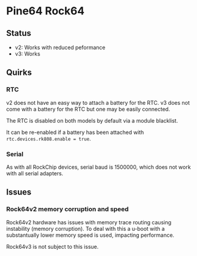 # Pine64 Rock64

## Status

* v2: Works with reduced peformance
* v3: Works


## Quirks

### RTC

v2 does not have an easy way to attach a battery for the RTC.
v3 does not come with a battery for the RTC but one may be easily connected.

The RTC is disabled on both models by default via a module blacklist.

It can be re-enabled if a battery has been attached with `rtc.devices.rk808.enable = true`.


### Serial

As with all RockChip devices, serial baud is 1500000, which does not work with all serial adapters.


## Issues

### Rock64v2 memory corruption and speed

Rock64v2 hardware has issues with memory trace routing causing instability (memory corruption).
To deal with this a u-boot with a substantually lower memory speed is used, impacting performance.

Rock64v3 is not subject to this issue.

